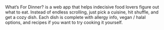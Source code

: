 What’s For Dinner? is a web app that helps indecisive food lovers figure out what to eat.
Instead of endless scrolling, just pick a cuisine, hit shuffle, and get a cozy dish. Each dish is complete with allergy info, vegan / halal options, and recipes if you want to try cooking it yourself.
